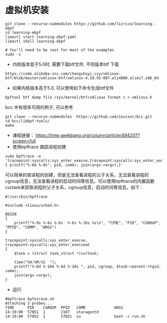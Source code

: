 
# 虚拟机安装
``` shell
git clone --recurse-submodules https://github.com/lizrice/learning-ebpf
cd learning-ebpf
limactl start learning-ebpf.yaml
limactl shell learning-ebpf

# You'll need to be root for most of the examples
sudo -s
```
- 内核版本低于5.0时, 需要下载btf文件, 不同版本btf 下载
``` shell
https://code.alibaba-inc.com/chengshuyi.csy/vmlinux-btf/blob/master/vmlinux-btf/vmlinux-4.19.91-007.ali4000.alios7.x86_64
```
- 如果内核版本高于5.0, 可以使用如下命令生成btf文件
``` shell
bpftool btf dump file /sys/kernel/btf/vmlinux format c > vmlinux.h
```
bcc 中有很多可用的例子, 可以参考
``` shell
git clone --recurse-submodules  https://github.com/iovisor/bcc.git
cd bcc/libbpf-tools/
make
```
- 课程链接： https://time.geekbang.org/column/article/484207?screen=full
- 使用bpftrace 跟踪进程创建
``` shell
sudo bpftrace -e 'tracepoint:syscalls:sys_enter_execve,tracepoint:syscalls:sys_enter_execveat { printf("%-6d %-8s", pid, comm); join(args->argv);}'
```
可以简单的查进程的创建，但是无法查看进程的父子关系，无法查看进程的cgroup信息，无法查看进程的启动时间等信息。可以使用bpftrace的内置函数curtask来获取进程的父子关系，cgroup信息，启动时间等信息。如下：

``` shell bpfstrace.sh
#!/usr/bin/bpftrace

#include <linux/sched.h>

BEGIN
{
    printf("%-9s %-6s %-6s  %-6s %-16s %s\n", "TIME", "PID", "CGROUP", "PPID", "COMM", "ARGS")
}

tracepoint:syscalls:sys_enter_execve,
tracepoint:syscalls:sys_enter_execveat
{
    $task = (struct task_struct *)curtask;

    time("%H:%M:%S  ");
    printf("%-6d %-16d %-6d %-16s ", pid, cgroup, $task->parent->tgid, comm);
    join(args->argv);
}
```
- 运行
``` shell
#bpftrace bpfstrace.sh
Attaching 3 probes...
TIME      PID    CGROUP  PPID   COMM             ARGS
14:19:00  57051  1       2107   staragentd
14:19:00  57052  1       57051  su               bash -c run.sh
```


